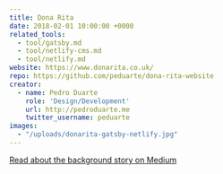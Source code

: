 ```yaml
---
title: Dona Rita
date: 2018-02-01 10:00:00 +0000
related_tools:
  - tool/gatsby.md
  - tool/netlify-cms.md
  - tool/netlify.md
website: https://www.donarita.co.uk/
repo: https://github.com/peduarte/dona-rita-website
creator:
  - name: Pedro Duarte
    role: 'Design/Development'
    url: http://pedroduarte.me
    twitter_username: peduarte
images:
  - "/uploads/donarita-gatsby-netlify.jpg"
---
```


[Read about the background story on Medium](https://medium.com/netlify/jamstack-with-gatsby-netlify-and-netlify-cms-a300735e2c5d)
